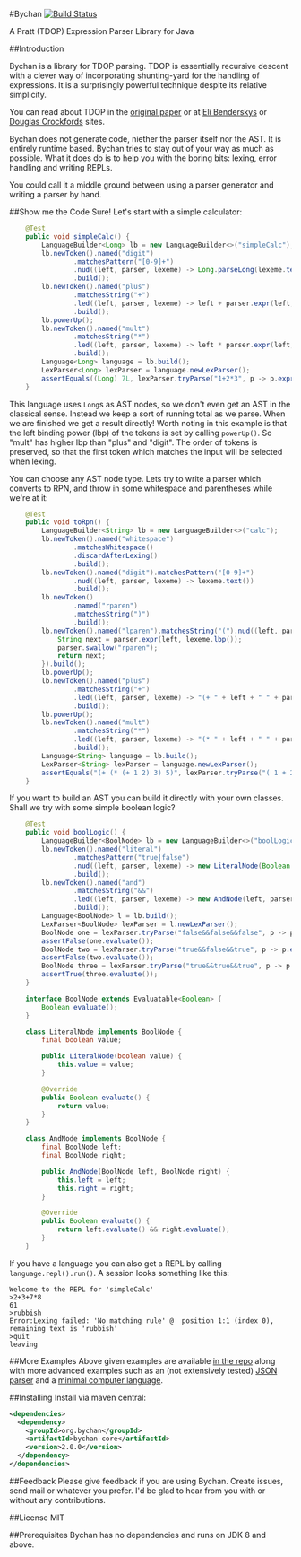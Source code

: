 #Bychan [![Build Status](https://travis-ci.org/atorstling/bychan.svg?branch=master)](https://travis-ci.org/atorstling/bychan)

A Pratt (TDOP) Expression Parser Library for Java

##Introduction

Bychan is a library for TDOP parsing. TDOP is essentially recursive descent with a clever way
of incorporating shunting-yard for the handling of expressions. It is a surprisingly powerful technique
despite its relative simplicity.

You can read about TDOP in the [original paper](http://hall.org.ua/halls/wizzard/pdf/Vaughan.Pratt.TDOP.pdf) or at [Eli Benderskys](http://eli.thegreenplace.net/2010/01/02/top-down-operator-precedence-parsing) or [Douglas Crockfords](http://javascript.crockford.com/tdop/tdop.html) sites.

Bychan does not generate code, niether the parser itself nor the AST. It is entirely runtime based.
Bychan tries to stay out of your way as much as possible.
What it does do is to help you with the boring bits: lexing, error handling and writing REPLs.

You could call it a middle ground between using a parser generator and writing a parser by hand.

##Show me the Code
Sure! Let's start with a simple calculator:
```Java
    @Test
    public void simpleCalc() {
        LanguageBuilder<Long> lb = new LanguageBuilder<>("simpleCalc");
        lb.newToken().named("digit")
                .matchesPattern("[0-9]+")
                .nud((left, parser, lexeme) -> Long.parseLong(lexeme.text()))
                .build();
        lb.newToken().named("plus")
                .matchesString("+")
                .led((left, parser, lexeme) -> left + parser.expr(left, lexeme.lbp()))
                .build();
        lb.powerUp();
        lb.newToken().named("mult")
                .matchesString("*")
                .led((left, parser, lexeme) -> left * parser.expr(left, lexeme.lbp()))
                .build();
        Language<Long> language = lb.build();
        LexParser<Long> lexParser = language.newLexParser();
        assertEquals((Long) 7L, lexParser.tryParse("1+2*3", p -> p.expr(null, 0)).root());
    }
```
This language uses `Long`s as AST nodes, so we don't even get an AST in the classical sense. 
Instead we keep a sort of running total as we parse. When we are finished we get a result directly! 
Worth noting in this example is that the left binding power (lbp) of the tokens is set by calling `powerUp()`. 
So "mult" has higher lbp than "plus" and "digit". The order of tokens is preserved, so that the first token
which matches the input will be selected when lexing.

You can choose any AST node type. Lets try to write a parser which converts to RPN,
and throw in some whitespace and parentheses while we're at it:
```Java
    @Test
    public void toRpn() {
        LanguageBuilder<String> lb = new LanguageBuilder<>("calc");
        lb.newToken().named("whitespace")
                .matchesWhitespace()
                .discardAfterLexing()
                .build();
        lb.newToken().named("digit").matchesPattern("[0-9]+")
                .nud((left, parser, lexeme) -> lexeme.text())
                .build();
        lb.newToken()
                .named("rparen")
                .matchesString(")")
                .build();
        lb.newToken().named("lparen").matchesString("(").nud((left, parser, lexeme) -> {
            String next = parser.expr(left, lexeme.lbp());
            parser.swallow("rparen");
            return next;
        }).build();
        lb.powerUp();
        lb.newToken().named("plus")
                .matchesString("+")
                .led((left, parser, lexeme) -> "(+ " + left + " " + parser.expr(left, lexeme.lbp()) + ")")
                .build();
        lb.powerUp();
        lb.newToken().named("mult")
                .matchesString("*")
                .led((left, parser, lexeme) -> "(* " + left + " " + parser.expr(left, lexeme.lbp()) + ")")
                .build();
        Language<String> language = lb.build();
        LexParser<String> lexParser = language.newLexParser();
        assertEquals("(+ (* (+ 1 2) 3) 5)", lexParser.tryParse("( 1 + 2 ) * 3 + 5", p -> p.expr(null, 0)).root());
    }
```
If you want to build an AST you can build it directly with your own classes. Shall we try with some simple boolean logic?
```Java
    @Test
    public void boolLogic() {
        LanguageBuilder<BoolNode> lb = new LanguageBuilder<>("boolLogic");
        lb.newToken().named("literal")
                .matchesPattern("true|false")
                .nud((left, parser, lexeme) -> new LiteralNode(Boolean.parseBoolean(lexeme.text())))
                .build();
        lb.newToken().named("and")
                .matchesString("&&")
                .led((left, parser, lexeme) -> new AndNode(left, parser.expr(left, lexeme.lbp())))
                .build();
        Language<BoolNode> l = lb.build();
        LexParser<BoolNode> lexParser = l.newLexParser();
        BoolNode one = lexParser.tryParse("false&&false&&false", p -> p.expr(null, 0)).root();
        assertFalse(one.evaluate());
        BoolNode two = lexParser.tryParse("true&&false&&true", p -> p.expr(null, 0)).root();
        assertFalse(two.evaluate());
        BoolNode three = lexParser.tryParse("true&&true&&true", p -> p.expr(null, 0)).root();
        assertTrue(three.evaluate());
    }

    interface BoolNode extends Evaluatable<Boolean> {
        Boolean evaluate();
    }

    class LiteralNode implements BoolNode {
        final boolean value;

        public LiteralNode(boolean value) {
            this.value = value;
        }

        @Override
        public Boolean evaluate() {
            return value;
        }
    }

    class AndNode implements BoolNode {
        final BoolNode left;
        final BoolNode right;

        public AndNode(BoolNode left, BoolNode right) {
            this.left = left;
            this.right = right;
        }

        @Override
        public Boolean evaluate() {
            return left.evaluate() && right.evaluate();
        }
    }
```
If you have a language you can also get a REPL by calling `language.repl().run()`. A session looks something like this:
```
Welcome to the REPL for 'simpleCalc'
>2+3+7*8
61
>rubbish
Error:Lexing failed: 'No matching rule' @  position 1:1 (index 0), remaining text is 'rubbish'
>quit
leaving
```
##More Examples
Above given examples are available [in the repo](https://github.com/atorstling/bychan/blob/master/src/test/java/org/bychan/core/examples/ReadmeExamples.java) along with more advanced examples such as an (not extensively tested) [JSON parser](https://github.com/atorstling/bychan/blob/master/src/test/java/org/bychan/core/langs/json/JsonLangBuilder.java)
 and a [minimal computer language](https://github.com/atorstling/bychan/blob/master/src/test/java/org/bychan/core/langs/minilang/MiniLangTest.java).

##Installing
Install via maven central:
```xml
<dependencies>
  <dependency>
    <groupId>org.bychan</groupId>
    <artifactId>bychan-core</artifactId>
    <version>2.0.0</version>
  </dependency>
</dependencies>
```

##Feedback
Please give feedback if you are using Bychan. Create issues, send mail or whatever you prefer. I'd be glad to hear from you with or without any contributions.

##License
MIT

##Prerequisites
Bychan has no dependencies and runs on JDK 8 and above.
 
 

